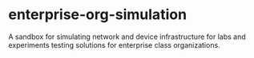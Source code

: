 # enterprise-org-simulation
A sandbox for simulating network and device infrastructure for labs and experiments testing solutions for enterprise class organizations.
